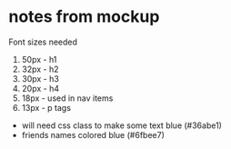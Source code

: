 # notes from mockup
Font sizes needed
1. 50px - h1
1. 32px - h2
1. 30px - h3
1. 20px - h4
1. 18px - used in nav items
1. 13px - p tags

- will need css class to make some text blue (#36abe1)
- friends names colored blue (#6fbee7)

